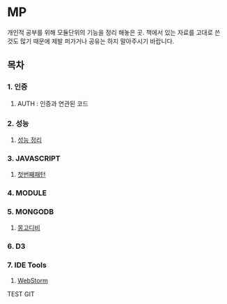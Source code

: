 # MP
개인적 공부를 위해 모듈단위의 기능을 정리 해놓은 곳. 책에서 있는 자료를 고대로 쓴 것도 많기 때문에 제발 퍼가거나 공유는 하지 말아주시기 바랍니다.

## 목차

### 1. 인증

1. AUTH : 인증과 연관된 코드

### 2. 성능

1. [성능 정리](https://github.com/agatespider/MP/tree/master/PERFORMANCE)

### 3. JAVASCRIPT

1. [첫번째패턴](https://github.com/agatespider/MP/tree/master/JAVASCRIPT/PATTERN01)

### 4. MODULE

### 5. MONGODB

1. [몽고디비](https://github.com/agatespider/MP/tree/master/MONGODB) 

### 6. D3

### 7. IDE Tools

1. [WebStorm](https://github.com/agatespider/MP/tree/master/IDE/WEBSTORM)

TEST GIT
